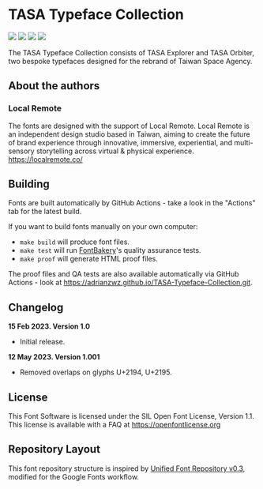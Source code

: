 # TASA Typeface Collection

[![][Fontbakery]](https://adrianzwz.github.io/TASA-Typeface-Collection.git/fontbakery/fontbakery-report.html)
[![][Universal]](https://adrianzwz.github.io/TASA-Typeface-Collection.git/fontbakery/fontbakery-report.html)
[![][GF Profile]](https://adrianzwz.github.io/TASA-Typeface-Collection.git/fontbakery/fontbakery-report.html)
[![][Shaping]](https://adrianzwz.github.io/TASA-Typeface-Collection.git/fontbakery/fontbakery-report.html)

[Fontbakery]: https://img.shields.io/endpoint?url=https%3A%2F%2Fraw.githubusercontent.com%2Fadrianzwz%2FTASA-Typeface-Collection.git%2Fgh-pages%2Fbadges%2Foverall.json
[GF Profile]: https://img.shields.io/endpoint?url=https%3A%2F%2Fraw.githubusercontent.com%2Fadrianzwz%2FTASA-Typeface-Collection.git%2Fgh-pages%2Fbadges%2FGoogleFonts.json
[Outline Correctness]: https://img.shields.io/endpoint?url=https%3A%2F%2Fraw.githubusercontent.com%2Fadrianzwz%2FTASA-Typeface-Collection.git%2Fgh-pages%2Fbadges%2FOutlineCorrectnessChecks.json
[Shaping]: https://img.shields.io/endpoint?url=https%3A%2F%2Fraw.githubusercontent.com%2Fadrianzwz%2FTASA-Typeface-Collection.git%2Fgh-pages%2Fbadges%2FShapingChecks.json
[Universal]: https://img.shields.io/endpoint?url=https%3A%2F%2Fraw.githubusercontent.com%2Fadrianzwz%2FTASA-Typeface-Collection.git%2Fgh-pages%2Fbadges%2FUniversal.json

The TASA Typeface Collection consists of TASA Explorer and TASA Orbiter, two bespoke typefaces designed for the rebrand of Taiwan Space Agency.

<!-- ![Sample Image](documentation/image1.png)
![Sample Image](documentation/image2.png) -->

## About the authors

### Local Remote
The fonts are designed with the support of Local Remote. Local Remote is an independent design studio based in Taiwan, aiming to create the future of brand experience through innovative, immersive, experiential, and multi-sensory storytelling across virtual & physical experience. <https://localremote.co/>

## Building

Fonts are built automatically by GitHub Actions - take a look in the "Actions" tab for the latest build.

If you want to build fonts manually on your own computer:

* `make build` will produce font files.
* `make test` will run [FontBakery](https://github.com/googlefonts/fontbakery)'s quality assurance tests.
* `make proof` will generate HTML proof files.

The proof files and QA tests are also available automatically via GitHub Actions - look at https://adrianzwz.github.io/TASA-Typeface-Collection.git.

## Changelog

**15 Feb 2023. Version 1.0**
- Initial release.

**12 May 2023. Version 1.001**
- Removed overlaps on glyphs U+2194, U+2195.

## License

This Font Software is licensed under the SIL Open Font License, Version 1.1.
This license is available with a FAQ at https://openfontlicense.org

## Repository Layout

This font repository structure is inspired by [Unified Font Repository v0.3](https://github.com/unified-font-repository/Unified-Font-Repository), modified for the Google Fonts workflow.